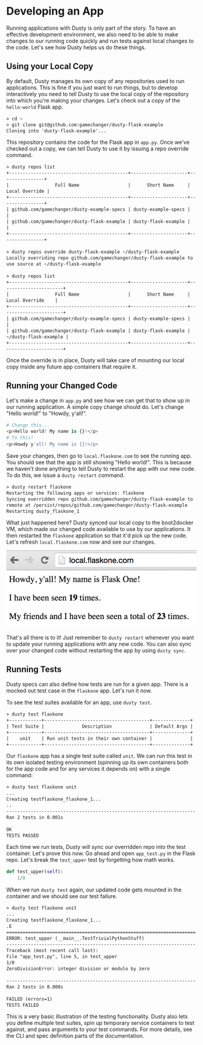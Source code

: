 # Developing an App

Running applications with Dusty is only part of the story. To have an effective
development environment, we also need to be able to make changes to our running
code quickly and run tests against local changes to the code. Let's see how Dusty
helps us do these things.

## Using your Local Copy

By default, Dusty manages its own copy of any repositories used to run applications.
This is fine if you just want to run things, but to develop interactively you need
to tell Dusty to use the local copy of the repository into which you're making your
changes. Let's check out a copy of the `hello-world` Flask app.

```
> cd ~
> git clone git@github.com:gamechanger/dusty-flask-example
Cloning into 'dusty-flask-example'...
```

This repository contains the code for the Flask app in `app.py`. Once we've checked
out a copy, we can tell Dusty to use it by issuing a repo override command.

```
> dusty repos list
+--------------------------------------------+---------------------+----------------+
|                 Full Name                  |      Short Name     | Local Override |
+--------------------------------------------+---------------------+----------------+
| github.com/gamechanger/dusty-example-specs | dusty-example-specs |                |
| github.com/gamechanger/dusty-flask-example | dusty-flask-example |                |
+--------------------------------------------+---------------------+----------------+

> dusty repos override dusty-flask-example ~/dusty-flask-example
Locally overriding repo github.com/gamechanger/dusty-flask-example to use source at ~/dusty-flask-example

> dusty repos list
+--------------------------------------------+---------------------+-----------------------+
|                 Full Name                  |      Short Name     |     Local Override    |
+--------------------------------------------+---------------------+-----------------------+
| github.com/gamechanger/dusty-example-specs | dusty-example-specs |                       |
| github.com/gamechanger/dusty-flask-example | dusty-flask-example | ~/dusty-flask-example |
+--------------------------------------------+---------------------+-----------------------+
```

Once the override is in place, Dusty will take care of mounting our local copy inside any
future app containers that require it.

## Running your Changed Code

Let's make a change in `app.py` and see how we can get that to show up in our running application.
A simple copy change should do. Let's change "Hello world!" to "Howdy, y'all!".

```python
# Change this...
<p>Hello world! My name is {}!</p>
# To this!
<p>Howdy y'all! My name is {}!</p>
```

Save your changes, then go to `local.flaskone.com` to see the running app. You should see that
the app is still showing "Hello world!". This is because we haven't done anything to tell Dusty
to restart the app with our new code. To do this, we issue a `dusty restart` command.

```
> dusty restart flaskone
Restarting the following apps or services: flaskone
Syncing overridden repo github.com/gamechanger/dusty-flask-example to remote at /persist/repos/github.com/gamechanger/dusty-flask-example
Restarting dusty_flaskone_1
```

What just happened here? Dusty synced our local copy to the boot2docker VM, which made our changed
code available to use by our applications. It then restarted the `flaskone` application so that
it'd pick up the new code. Let's refresh `local.flaskone.com` now and see our changes.

![Howdy!](../assets/howdy.png)

That's all there is to it! Just remember to `dusty restart` whenever you want to update your
running applications with any new code. You can also sync over your changed code without
restarting the app by using `dusty sync`.

## Running Tests

Dusty specs can also define how tests are run for a given app. There is a mocked out
test case in the `flaskone` app. Let's run it now.

To see the test suites available for an app, use `dusty test`.

```
> dusty test flaskone
+------------+---------------------------------------+--------------+
| Test Suite |              Description              | Default Args |
+------------+---------------------------------------+--------------+
|    unit    | Run unit tests in their own container |              |
+------------+---------------------------------------+--------------+
```

Our `flaskone` app has a single test suite called `unit`. We can run this test in its
own isolated testing environment (spinning up its own containers both for the app code
and for any services it depends on) with a single command:

```
> dusty test flaskone unit
...
Creating testflaskone_flaskone_1...
..
----------------------------------------------------------------------
Ran 2 tests in 0.001s

OK
TESTS PASSED
```

Each time we run tests, Dusty will sync our overridden repo into the test container.
Let's prove this now. Go ahead and open `app_test.py` in the Flask repo. Let's break
the `test_upper` test by forgetting how math works.

```python
def test_upper(self):
    1/0
```

When we run `dusty test` again, our updated code gets mounted in the container and
we should see our test failure.

```
> dusty test flaskone unit
...
Creating testflaskone_flaskone_1...
.E
======================================================================
ERROR: test_upper (__main__.TestTrivialPythonStuff)
----------------------------------------------------------------------
Traceback (most recent call last):
File "app_test.py", line 5, in test_upper
1/0
ZeroDivisionError: integer division or modulo by zero

----------------------------------------------------------------------
Ran 2 tests in 0.000s

FAILED (errors=1)
TESTS FAILED
```

This is a very basic illustration of the testing functionality. Dusty also lets you
define multiple test suites, spin up temporary service containers to test against,
and pass arguments to your test commands. For more details, see the CLI and spec
definition parts of the documentation.
